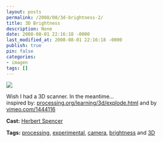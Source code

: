 ```yaml
---
layout: posts
permalink: /2008/08/3d-brightness-2/
title: 3D Brightness
description: None
date: 2008-08-01 22:16:18 -0000
last_modified_at: 2008-08-01 22:16:18 -0000
publish: true
pin: false
categories:
- imagen
tags: []
---
```

[![](http://i.vimeocdn.com/video/58996592_200x150.jpg)](http://vimeo.com/1450578)

Wish I had a 3D scanner. In the meantime...  
inspired by: [processing.org/learning/3d/explode.html](http://processing.org/learning/3d/explode.html) and by [vimeo.com/1444116](http://vimeo.com/1444116)

**Cast:** [Herbert Spencer](http://vimeo.com/hspencer)

**Tags:** [processing](http://vimeo.com/tag:processing), [experimental](http://vimeo.com/tag:experimental), [camera](http://vimeo.com/tag:camera), [brightness](http://vimeo.com/tag:brightness) and [3D](http://vimeo.com/tag:3D)
